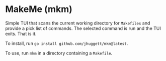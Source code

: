 # MakeMe (mkm)

Simple TUI that scans the current working directory for `Makefiles` and provide a pick list of commands. The selected command is run and the TUI exits. That is it.

To install, run `go install github.com/jhuggett/mkm@latest`.

To use, run `mkm` in a directory containing a `Makefile`.
